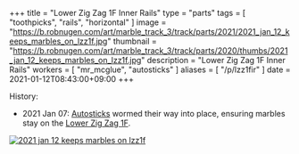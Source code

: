 +++
title = "Lower Zig Zag 1F Inner Rails"
type = "parts"
tags = [ "toothpicks", "rails", "horizontal" ]
image = "https://b.robnugen.com/art/marble_track_3/track/parts/2021/2021_jan_12_keeps_marbles_on_lzz1f.jpg"
thumbnail = "https://b.robnugen.com/art/marble_track_3/track/parts/2020/thumbs/2021_jan_12_keeps_marbles_on_lzz1f.jpg"
description = "Lower Zig Zag 1F Inner Rails"
workers = [
    "mr_mcglue",
    "autosticks"
]
aliases = [
    "/p/lzz1fir"
]
date = 2021-01-12T08:43:00+09:00
+++


History:

* 2021 Jan 07: [Autosticks](/workers/autosticks/) wormed their way into place, ensuring marbles stay on the [Lower Zig Zag 1F](/parts/lower-zig-zag-1f/).

[![2021 jan 12 keeps marbles on lzz1f](//b.robnugen.com/art/marble_track_3/track/parts/2020/thumbs/2021_jan_12_keeps_marbles_on_lzz1f.jpg)](//b.robnugen.com/art/marble_track_3/track/parts/2021/2021_jan_12_keeps_marbles_on_lzz1f.jpg)